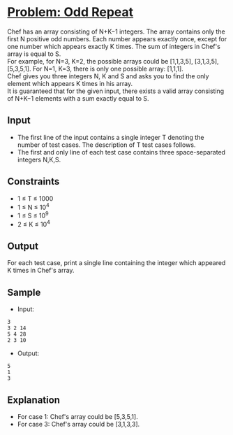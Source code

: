 # [Problem: Odd Repeat](https://www.codechef.com/problems/REPEAT)

Chef has an array consisting of N+K−1 integers. The array contains only the first N positive odd numbers. Each number appears exactly once, except for one number which appears exactly K times. The sum of integers in Chef's array is equal to S. <br>
For example, for N=3, K=2, the possible arrays could be [1,1,3,5], [3,1,3,5], [5,3,5,1]. For N=1, K=3, there is only one possible array: [1,1,1]. <br>
Chef gives you three integers N, K and S and asks you to find the only element which appears K times in his array. <br>
It is guaranteed that for the given input, there exists a valid array consisting of N+K−1 elements with a sum exactly equal to S. <br>

## Input

- The first line of the input contains a single integer T denoting the number of test cases. The description of T test cases follows.
- The first and only line of each test case contains three space-separated integers N,K,S.

## Constraints

- 1 ≤ T ≤ 1000
- 1 ≤ N ≤ 10<sup>4</sup>
- 1 ≤ S ≤ 10<sup>9</sup> 
- 2 ≤ K ≤ 10<sup>4</sup> 

## Output

For each test case, print a single line containing the integer which appeared K times in Chef's array.

## Sample

- Input:
```
3
3 2 14
5 4 28
2 3 10
```

- Output:
```
5
1
3
```

## Explanation

- For case 1: Chef's array could be [5,3,5,1]. 
- For case 3: Chef's array could be [3,1,3,3].
